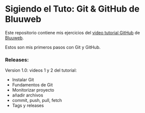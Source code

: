 # Sigiendo el Tuto: Git & GitHub de Bluuweb
<p>Este repositorio contiene mis ejercicios del <a href="https://youtu.be/GG4mftkQVrs">video tutorial GitHub</a> de <a href="https://github.com/bluuweb">Bluuweb</a>.</p>
<p>Estos son mis primeros pasos con Git y GitHub.</p>
<h3>Releases:</h3>
<p>Version 1.0: videos 1 y 2 del tutorial:</p>
<ul>
  <li>Instalar Git</li>
  <li>Fundamentos de Git</li>
  <li>Monitorizar proyecto</li>
  <li>añadir archivos</li>
  <li>commit, push, pull, fetch</li>
  <li>Tags y releases</li>
</ul>
